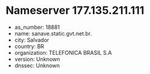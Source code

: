 # Nameserver 177.135.211.111

* as_number: 18881
* name: sanave.static.gvt.net.br.
* city: Salvador
* country: BR
* organization: TELEFONICA BRASIL S.A
* version: Unknown
* dnssec: Unknown
